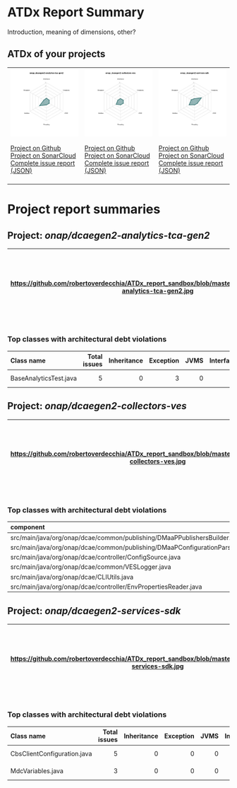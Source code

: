 
# ATDx Report Summary

Introduction, meaning of dimensions, other?

## ATDx of your projects
||||
|-|-|-|
|<img src="https://github.com/robertoverdecchia/ATDx_report_sandbox/blob/master/plots/onap_dcaegen2-analytics-tca-gen2.jpg"/> <p style="text-align:left">[Project on Github](https://github.com/onap/dcaegen2-analytics-tca-gen2) <br> [Project on SonarCloud ](https://sonarcloud.io/dashboard?id=onap_dcaegen2-analytics-tca-gen2) <br> [Complete issue report (JSON)](./json/onap_dcaegen2-analytics-tca-gen2.json)</p>|<img src="https://github.com/robertoverdecchia/ATDx_report_sandbox/blob/master/plots/onap_dcaegen2-collectors-ves.jpg"/> <p style="text-align:left">[Project on Github](https://github.com/onap/dcaegen2-collectors-ves) <br> [Project on SonarCloud ](https://sonarcloud.io/dashboard?id=onap_dcaegen2-collectors-ves) <br> [Complete issue report (JSON)](./json/onap_dcaegen2-collectors-ves.json)</p>|<img src="https://github.com/robertoverdecchia/ATDx_report_sandbox/blob/master/plots/onap_dcaegen2-services-sdk.jpg"/> <p style="text-align:left">[Project on Github](https://github.com/onap/dcaegen2-services-sdk) <br> [Project on SonarCloud ](https://sonarcloud.io/dashboard?id=onap_dcaegen2-services-sdk) <br> [Complete issue report (JSON)](./json/onap_dcaegen2-services-sdk.json)</p>
 | |

# Project report summaries
## Project: _onap/dcaegen2-analytics-tca-gen2_
|https://github.com/robertoverdecchia/ATDx_report_sandbox/blob/master/plots/onap_dcaegen2-analytics-tca-gen2.jpg|<p style="text-align:left">[Project on Github](https://github.com/onap/dcaegen2-analytics-tca-gen2) <br> [Project on SonarCloud ](https://sonarcloud.io/dashboard?id=onap_dcaegen2-analytics-tca-gen2) <br> [Complete issue report (JSON)](./json/onap_dcaegen2-analytics-tca-gen2.json)</p>
|-|-|
### Top classes with architectural debt violations
| Class name             |   Total issues |   Inheritance |   Exception |   JVMS |   Interface |   Threading |   Complexity | Fully qualified name                                                                                 |
|:-----------------------|---------------:|--------------:|------------:|-------:|------------:|------------:|-------------:|:-----------------------------------------------------------------------------------------------------|
| BaseAnalyticsTest.java |              5 |             0 |           3 |      0 |           2 |           0 |            0 | dcae-analytics/dcae-analytics-test/src/main/java/org/onap/dcae/analytics/test/BaseAnalyticsTest.java |

## Project: _onap/dcaegen2-collectors-ves_
|https://github.com/robertoverdecchia/ATDx_report_sandbox/blob/master/plots/onap_dcaegen2-collectors-ves.jpg|<p style="text-align:left">[Project on Github](https://github.com/onap/dcaegen2-collectors-ves) <br> [Project on SonarCloud ](https://sonarcloud.io/dashboard?id=onap_dcaegen2-collectors-ves) <br> [Complete issue report (JSON)](./json/onap_dcaegen2-collectors-ves.json)</p>
|-|-|
### Top classes with architectural debt violations
| component                                                                   |   inheritance |   exception |   vmsmell |   interface |   threading |   complexity |   sum |
|:----------------------------------------------------------------------------|--------------:|------------:|----------:|------------:|------------:|-------------:|------:|
| src/main/java/org/onap/dcae/common/publishing/DMaaPPublishersBuilder.java   |             0 |           0 |         0 |           1 |           0 |            0 |     1 |
| src/main/java/org/onap/dcae/common/publishing/DMaaPConfigurationParser.java |             0 |           0 |         0 |           1 |           0 |            0 |     1 |
| src/main/java/org/onap/dcae/controller/ConfigSource.java                    |             0 |           0 |         0 |           1 |           0 |            0 |     1 |
| src/main/java/org/onap/dcae/common/VESLogger.java                           |             0 |           0 |         0 |           1 |           0 |            0 |     1 |
| src/main/java/org/onap/dcae/CLIUtils.java                                   |             0 |           0 |         0 |           1 |           0 |            0 |     1 |
| src/main/java/org/onap/dcae/controller/EnvPropertiesReader.java             |             0 |           0 |         0 |           1 |           0 |            0 |     1 |

## Project: _onap/dcaegen2-services-sdk_
|https://github.com/robertoverdecchia/ATDx_report_sandbox/blob/master/plots/onap_dcaegen2-services-sdk.jpg|<p style="text-align:left">[Project on Github](https://github.com/onap/dcaegen2-services-sdk) <br> [Project on SonarCloud ](https://sonarcloud.io/dashboard?id=onap_dcaegen2-services-sdk) <br> [Complete issue report (JSON)](./json/onap_dcaegen2-services-sdk.json)</p>
|-|-|
### Top classes with architectural debt violations
| Class name                  |   Total issues |   Inheritance |   Exception |   JVMS |   Interface |   Threading |   Complexity | Fully qualified name                                                                                                             |
|:----------------------------|---------------:|--------------:|------------:|-------:|------------:|------------:|-------------:|:---------------------------------------------------------------------------------------------------------------------------------|
| CbsClientConfiguration.java |              5 |             0 |           0 |      0 |           5 |           0 |            0 | rest-services/cbs-client/src/main/java/org/onap/dcaegen2/services/sdk/rest/services/cbs/client/model/CbsClientConfiguration.java |
| MdcVariables.java           |              3 |             0 |           0 |      0 |           3 |           0 |            0 | rest-services/http-client/src/main/java/org/onap/dcaegen2/services/sdk/rest/services/adapters/http/logging/MdcVariables.java     |


